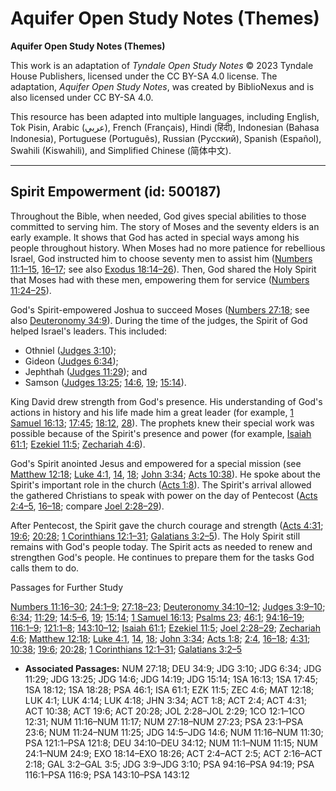 # Aquifer Open Study Notes (Themes)

**Aquifer Open Study Notes (Themes)**

This work is an adaptation of *Tyndale Open Study Notes* © 2023 Tyndale House Publishers, licensed under the CC BY\-SA 4\.0 license. The adaptation, *Aquifer Open Study Notes*, was created by BiblioNexus and is also licensed under CC BY\-SA 4\.0\.

This resource has been adapted into multiple languages, including English, Tok Pisin, Arabic (عربي), French (Français), Hindi (हिंदी), Indonesian (Bahasa Indonesia), Portuguese (Português), Russian (Русский), Spanish (Español), Swahili (Kiswahili), and Simplified Chinese (简体中文).



--------------------------------

## Spirit Empowerment (id: 500187)

Throughout the Bible, when needed, God gives special abilities to those committed to serving him. The story of Moses and the seventy elders is an early example. It shows that God has acted in special ways among his people throughout history. When Moses had no more patience for rebellious Israel, God instructed him to choose seventy men to assist him ([Numbers 11:1–15](https://ref.ly/Num11:1-Num11:15), [16–17](https://ref.ly/Num11:16-Num11:17); see also [Exodus 18:14–26](https://ref.ly/Exod18:14-Exod18:26)). Then, God shared the Holy Spirit that Moses had with these men, empowering them for service ([Numbers 11:24–25](https://ref.ly/Num11:24-Num11:25)).

God's Spirit\-empowered Joshua to succeed Moses ([Numbers 27:18](https://ref.ly/Num27:18); see also [Deuteronomy 34:9](https://ref.ly/Deut34:9)). During the time of the judges, the Spirit of God helped Israel's leaders. This included: 

* Othniel ([Judges 3:10](https://ref.ly/Judg3:10));
* Gideon ([Judges 6:34](https://ref.ly/Judg6:34));
* Jephthah ([Judges 11:29](https://ref.ly/Judg11:29)); and
* Samson ([Judges 13:25](https://ref.ly/Judg13:25); [14:6](https://ref.ly/Judg14:6), [19](https://ref.ly/Judg14:19); [15:14](https://ref.ly/Judg15:14)).

King David drew strength from God's presence. His understanding of God's actions in history and his life made him a great leader (for example, [1 Samuel 16:13](https://ref.ly/1Sam16:13); [17:45](https://ref.ly/1Sam17:45); [18:12](https://ref.ly/1Sam18:12), [28](https://ref.ly/1Sam18:28)). The prophets knew their special work was possible because of the Spirit's presence and power (for example, [Isaiah 61:1](https://ref.ly/Isa61:1); [Ezekiel 11:5](https://ref.ly/Ezek11:5); [Zechariah 4:6](https://ref.ly/Zech4:6)).

God's Spirit anointed Jesus and empowered for a special mission (see [Matthew 12:18](https://ref.ly/Matt12:18); [Luke 4:1](https://ref.ly/Luke4:1), [14](https://ref.ly/Luke4:14), [18](https://ref.ly/Luke4:18); [John 3:34](https://ref.ly/John3:34); [Acts 10:38](https://ref.ly/Acts10:38)). He spoke about the Spirit's important role in the church ([Acts 1:8](https://ref.ly/Acts1:8)). The Spirit's arrival allowed the gathered Christians to speak with power on the day of Pentecost ([Acts 2:4–5](https://ref.ly/Acts2:4-Acts2:5), [16–18](https://ref.ly/Acts2:16-Acts2:18); compare [Joel 2:28–29](https://ref.ly/Joel2:28-Joel2:29)). 

After Pentecost, the Spirit gave the church courage and strength ([Acts 4:31](https://ref.ly/Acts4:31); [19:6](https://ref.ly/Acts19:6); [20:28](https://ref.ly/Acts20:28); [1 Corinthians 12:1–31](https://ref.ly/1Cor12:1-1Cor12:31); [Galatians 3:2–5](https://ref.ly/Gal3:2-Gal3:5)). The Holy Spirit still remains with God's people today. The Spirit acts as needed to renew and strengthen God's people. He continues to prepare them for the tasks God calls them to do.

Passages for Further Study

[Numbers 11:16–30](https://ref.ly/Num11:16-Num11:30); [24:1–9](https://ref.ly/Num24:1-Num24:9); [27:18–23](https://ref.ly/Num27:18-Num27:23); [Deuteronomy 34:10–12](https://ref.ly/Deut34:10-Deut34:12); [Judges 3:9–10](https://ref.ly/Judg3:9-Judg3:10); [6:34](https://ref.ly/Judg6:34); [11:29](https://ref.ly/Judg11:29); [14:5–6](https://ref.ly/Judg14:5-Judg14:6), [19](https://ref.ly/Judg14:19); [15:14](https://ref.ly/Judg15:14); [1 Samuel 16:13](https://ref.ly/1Sam16:13); [Psalms 23](https://ref.ly/Ps23:1-Ps23:6); [46:1](https://ref.ly/Ps46:1); [94:16–19](https://ref.ly/Ps94:16-Ps94:19); [116:1–9](https://ref.ly/Ps116:1-Ps116:9); [121:1–8](https://ref.ly/Ps121:1-Ps121:8); [143:10–12](https://ref.ly/Ps143:10-Ps143:12); [Isaiah 61:1](https://ref.ly/Isa61:1); [Ezekiel 11:5](https://ref.ly/Ezek11:5); [Joel 2:28–29](https://ref.ly/Joel2:28-Joel2:29); [Zechariah 4:6](https://ref.ly/Zech4:6); [Matthew 12:18](https://ref.ly/Matt12:18); [Luke 4:1](https://ref.ly/Luke4:1), [14](https://ref.ly/Luke4:14), [18](https://ref.ly/Luke4:18); [John 3:34](https://ref.ly/John3:34); [Acts 1:8](https://ref.ly/Acts1:8); [2:4](https://ref.ly/Acts2:4), [16–18](https://ref.ly/Acts2:16-Acts2:18); [4:31](https://ref.ly/Acts4:31); [10:38](https://ref.ly/Acts10:38); [19:6](https://ref.ly/Acts19:6); [20:28](https://ref.ly/Acts20:28); [1 Corinthians 12:1–31](https://ref.ly/1Cor12:1-1Cor12:31); [Galatians 3:2–5](https://ref.ly/Gal3:2-Gal3:5)

* **Associated Passages:** NUM 27:18; DEU 34:9; JDG 3:10; JDG 6:34; JDG 11:29; JDG 13:25; JDG 14:6; JDG 14:19; JDG 15:14; 1SA 16:13; 1SA 17:45; 1SA 18:12; 1SA 18:28; PSA 46:1; ISA 61:1; EZK 11:5; ZEC 4:6; MAT 12:18; LUK 4:1; LUK 4:14; LUK 4:18; JHN 3:34; ACT 1:8; ACT 2:4; ACT 4:31; ACT 10:38; ACT 19:6; ACT 20:28; JOL 2:28–JOL 2:29; 1CO 12:1–1CO 12:31; NUM 11:16–NUM 11:17; NUM 27:18–NUM 27:23; PSA 23:1–PSA 23:6; NUM 11:24–NUM 11:25; JDG 14:5–JDG 14:6; NUM 11:16–NUM 11:30; PSA 121:1–PSA 121:8; DEU 34:10–DEU 34:12; NUM 11:1–NUM 11:15; NUM 24:1–NUM 24:9; EXO 18:14–EXO 18:26; ACT 2:4–ACT 2:5; ACT 2:16–ACT 2:18; GAL 3:2–GAL 3:5; JDG 3:9–JDG 3:10; PSA 94:16–PSA 94:19; PSA 116:1–PSA 116:9; PSA 143:10–PSA 143:12

